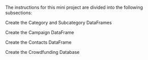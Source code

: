 The instructions for this mini project are divided into the following subsections:

Create the Category and Subcategory DataFrames

Create the Campaign DataFrame

Create the Contacts DataFrame

Create the Crowdfunding Database
